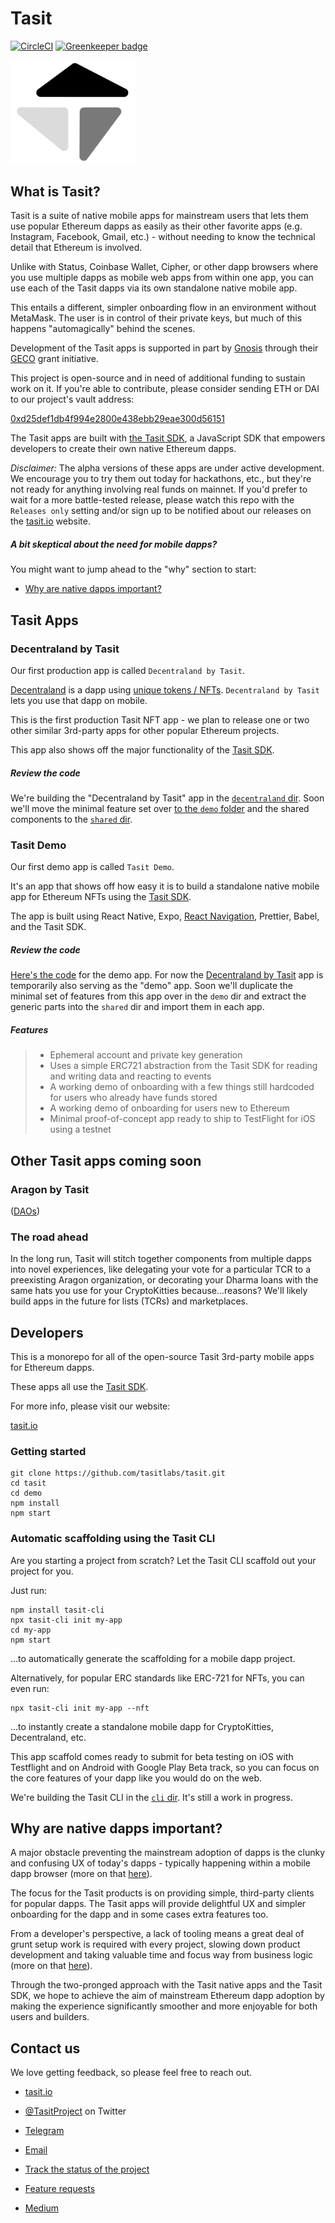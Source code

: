 # Tasit

[![CircleCI](https://circleci.com/gh/tasitlabs/tasit.svg?style=svg)](https://circleci.com/gh/tasitlabs/tasit)
[![Greenkeeper badge](https://badges.greenkeeper.io/tasitlabs/tasit.svg)](https://greenkeeper.io/)

<div align="left">
  <img src="/docs/images/TasitLogoGrayscale.png" width="200" />
</div>

## What is Tasit?

Tasit is a suite of native mobile apps for mainstream users that lets them use popular Ethereum dapps as easily as their other favorite apps (e.g. Instagram, Facebook, Gmail, etc.) - without needing to know the technical detail that Ethereum is involved.

Unlike with Status, Coinbase Wallet, Cipher, or other dapp browsers where you use multiple dapps as mobile web apps from within one app, you can use each of the Tasit dapps via its own standalone native mobile app.

This entails a different, simpler onboarding flow in an environment without MetaMask. The user is in control of their private keys, but much of this happens "automagically" behind the scenes.

Development of the Tasit apps is supported in part by [Gnosis](https://github.com/gnosis/) through their [GECO](https://github.com/gnosis/GECO) grant initiative.

This project is open-source and in need of additional funding to sustain work on it. If you're able to contribute, please consider sending ETH or DAI to our project's vault address:

[0xd25def1db4f994e2800e438ebb29eae300d56151](https://etherscan.io/address/0xd25def1db4f994e2800e438ebb29eae300d56151)

The Tasit apps are built with [the Tasit SDK](https://github.com/tasitlabs/TasitSDK), a JavaScript SDK that empowers developers to create their own native Ethereum dapps.

_Disclaimer:_ The alpha versions of these apps are under active development. We encourage you to try them out today for hackathons, etc., but they're not ready for anything involving real funds on mainnet. If you'd prefer to wait for a more battle-tested release, please watch this repo with the `Releases only` setting and/or sign up to be notified about our releases on the [tasit.io](https://tasit.io) website.

##### A bit skeptical about the need for mobile dapps?

You might want to jump ahead to the "why" section to start:

- [Why are native dapps important?](#why-are-native-dapps-important)

## Tasit Apps

### Decentraland by Tasit

Our first production app is called `Decentraland by Tasit`.

[Decentraland](https://decentraland.org/) is a dapp using [unique tokens / NFTs](http://erc721.org/). `Decentraland by Tasit` lets you use that dapp on mobile.

This is the first production Tasit NFT app - we plan to release one or two other similar 3rd-party apps for other popular Ethereum projects.

This app also shows off the major functionality of the [Tasit SDK](https://github.com/tasitlabs/TasitSDK).

##### Review the code

We're building the "Decentraland by Tasit" app in the [`decentraland` dir](./decentraland). Soon we'll move the minimal feature set over [to the `demo` folder](./demo) and the shared components to the [`shared` dir](./shared).

### Tasit Demo

Our first demo app is called `Tasit Demo`.

It's an app that shows off how easy it is to build a standalone native mobile app for Ethereum NFTs using the [Tasit SDK](https://github.com/tasitlabs/TasitSDK).

The app is built using React Native, Expo, [React Navigation](https://reactnavigation.org/), Prettier, Babel, and the Tasit SDK.

##### Review the code

[Here's the code](./demo) for the demo app. For now the [Decentraland by Tasit](./decentraland) app is temporarily also serving as the "demo" app. Soon we'll duplicate the minimal set of features from this app over in the `demo` dir and extract the generic parts into the `shared` dir and import them in each app.

##### Features

> - Ephemeral account and private key generation
> - Uses a simple ERC721 abstraction from the Tasit SDK for reading and writing data and reacting to events
> - A working demo of onboarding with a few things still hardcoded for users who already have funds stored
> - A working demo of onboarding for users new to Ethereum
> - Minimal proof-of-concept app ready to ship to TestFlight for iOS using a testnet

## Other Tasit apps coming soon

### Aragon by Tasit

([DAOs](https://blog.aragon.org/bringing-daos-back-aragon-monthly-92756cb65639/))

### The road ahead

In the long run, Tasit will stitch together components from multiple dapps into novel experiences, like delegating your vote for a particular TCR to a preexisting Aragon organization, or decorating your Dharma loans with the same hats you use for your CryptoKitties because...reasons? We'll likely build apps in the future for lists (TCRs) and marketplaces.

## Developers

This is a monorepo for all of the open-source Tasit 3rd-party mobile apps for Ethereum dapps.

These apps all use the [Tasit SDK](https://github.com/tasitlabs/TasitSDK).

For more info, please visit our website:

[tasit.io](https://tasit.io/)

### Getting started

```
git clone https://github.com/tasitlabs/tasit.git
cd tasit
cd demo
npm install
npm start
```

### Automatic scaffolding using the Tasit CLI

Are you starting a project from scratch? Let the Tasit CLI scaffold out your project for you.

Just run:

```
npm install tasit-cli
npx tasit-cli init my-app
cd my-app
npm start
```

...to automatically generate the scaffolding for a mobile dapp project.

Alternatively, for popular ERC standards like ERC-721 for NFTs, you can even run:

```
npx tasit-cli init my-app --nft
```

...to instantly create a standalone mobile dapp for CryptoKitties, Decentraland, etc.

This app scaffold comes ready to submit for beta testing on iOS with Testflight and on Android with Google Play Beta track, so you can focus on the core features of your dapp like you would do on the web.

We're building the Tasit CLI in the [`cli` dir](./cli). It's still a work in progress.

## Why are native dapps important?

A major obstacle preventing the mainstream adoption of dapps is the clunky and confusing UX of today's dapps - typically happening within a mobile dapp browser (more on that [here](https://github.com/tasitlabs/TasitSDK#why-from-the-users-perspective)).

The focus for the Tasit products is on providing simple, third-party clients for popular dapps. The Tasit apps will provide delightful UX and simpler onboarding for the dapp and in some cases extra features too.

From a developer's perspective, a lack of tooling means a great deal of grunt setup work is required with every project, slowing down product development and taking valuable time and focus way from business logic (more on that [here](https://github.com/tasitlabs/TasitSDK#why-from-a-developers--ethereum-enthusiasts-perspective)).

Through the two-pronged approach with the Tasit native apps and the Tasit SDK, we hope to achieve the aim of mainstream Ethereum dapp adoption by making the experience significantly smoother and more enjoyable for both users and builders.

## Contact us

We love getting feedback, so please feel free to reach out.

- [tasit.io](https://tasit.io/)

- [@TasitProject](https://twitter.com/TasitProject) on Twitter

- [Telegram](https://t.me/tasitlabs)

- [Email](mailto:founders@tasit.io)

- [Track the status of the project](https://github.com/orgs/tasitlabs/projects/1)

- [Feature requests](https://tasit.canny.io/feature-requests)

- [Medium](https://medium.com/tasit)

